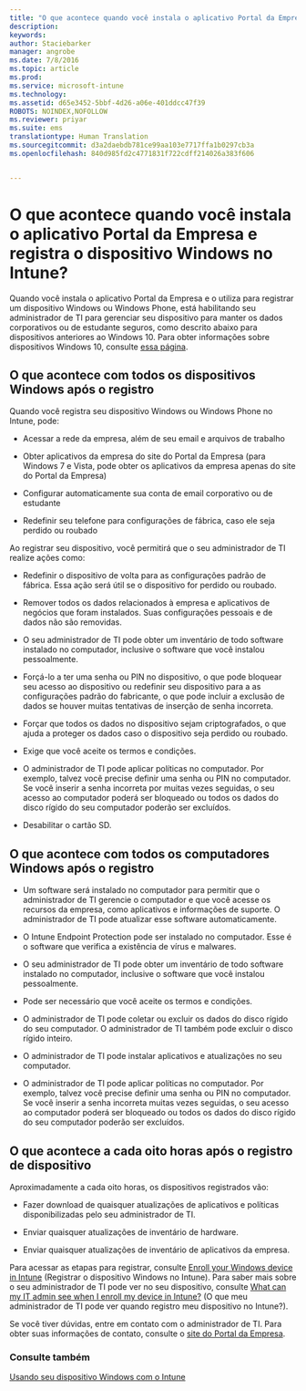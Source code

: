 ```yaml
---
title: "O que acontece quando você instala o aplicativo Portal da Empresa e registra o dispositivo Windows no Intune? | Microsoft Intune"
description: 
keywords: 
author: Staciebarker
manager: angrobe
ms.date: 7/8/2016
ms.topic: article
ms.prod: 
ms.service: microsoft-intune
ms.technology: 
ms.assetid: d65e3452-5bbf-4d26-a06e-401ddcc47f39
ROBOTS: NOINDEX,NOFOLLOW
ms.reviewer: priyar
ms.suite: ems
translationtype: Human Translation
ms.sourcegitcommit: d3a2daebdb781ce99aa103e7717ffa1b0297cb3a
ms.openlocfilehash: 840d985fd2c4771831f722cdff214026a383f606


---
```



# O que acontece quando você instala o aplicativo Portal da Empresa e registra o dispositivo Windows no Intune?

Quando você instala o aplicativo Portal da Empresa e o utiliza para registrar um dispositivo Windows ou Windows Phone, está habilitando seu administrador de TI para gerenciar seu dispositivo para manter os dados corporativos ou de estudante seguros, como descrito abaixo para dispositivos anteriores ao Windows 10. Para obter informações sobre dispositivos Windows 10, consulte [essa página](what-happens-if-you-install-the-company-portal-app-and-enroll-your-device-in-intune-windows10.md).

## O que acontece com todos os dispositivos Windows após o registro
Quando você registra seu dispositivo Windows ou Windows Phone no Intune, pode:

-   Acessar a rede da empresa, além de seu email e arquivos de trabalho

-   Obter aplicativos da empresa do site do Portal da Empresa (para Windows 7 e Vista, pode obter os aplicativos da empresa apenas do site do Portal da Empresa)

-   Configurar automaticamente sua conta de email corporativo ou de estudante

-   Redefinir seu telefone para configurações de fábrica, caso ele seja perdido ou roubado

Ao registrar seu dispositivo, você permitirá que o seu administrador de TI realize ações como:

-   Redefinir o dispositivo de volta para as configurações padrão de fábrica. Essa ação será útil se o dispositivo for perdido ou roubado.

-   Remover todos os dados relacionados à empresa e aplicativos de negócios que foram instalados. Suas configurações pessoais e de dados não são removidas.

-   O seu administrador de TI pode obter um inventário de todo software instalado no computador, inclusive o software que você instalou pessoalmente.

-   Forçá-lo a ter uma senha ou PIN no dispositivo, o que pode bloquear seu acesso ao dispositivo ou redefinir seu dispositivo para a as configurações padrão do fabricante, o que pode incluir a exclusão de dados se houver muitas tentativas de inserção de senha incorreta.

-   Forçar que todos os dados no dispositivo sejam criptografados, o que ajuda a proteger os dados caso o dispositivo seja perdido ou roubado.

-   Exige que você aceite os termos e condições.

-   O administrador de TI pode aplicar políticas no computador. Por exemplo, talvez você precise definir uma senha ou PIN no computador. Se você inserir a senha incorreta por muitas vezes seguidas, o seu acesso ao computador poderá ser bloqueado ou todos os dados do disco rígido do seu computador poderão ser excluídos.

-   Desabilitar o cartão SD.

## O que acontece com todos os computadores Windows após o registro

-  Um software será instalado no computador para permitir que o administrador de TI gerencie o computador e que você acesse os recursos da empresa, como aplicativos e informações de suporte. O administrador de TI pode atualizar esse software automaticamente.

-  O Intune Endpoint Protection pode ser instalado no computador. Esse é o software que verifica a existência de vírus e malwares.

-  O seu administrador de TI pode obter um inventário de todo software instalado no computador, inclusive o software que você instalou pessoalmente.

-  Pode ser necessário que você aceite os termos e condições.

-  O administrador de TI pode coletar ou excluir os dados do disco rígido do seu computador. O administrador de TI também pode excluir o disco rígido inteiro.

-  O administrador de TI pode instalar aplicativos e atualizações no seu computador.

-  O administrador de TI pode aplicar políticas no computador. Por exemplo, talvez você precise definir uma senha ou PIN no computador. Se você inserir a senha incorreta muitas vezes seguidas, o seu acesso ao computador poderá ser bloqueado ou todos os dados do disco rígido do seu computador poderão ser excluídos.


## O que acontece a cada oito horas após o registro de dispositivo
Aproximadamente a cada oito horas, os dispositivos registrados vão:

-   Fazer download de quaisquer atualizações de aplicativos e políticas disponibilizadas pelo seu administrador de TI.

-   Enviar quaisquer atualizações de inventário de hardware.

-   Enviar quaisquer atualizações de inventário de aplicativos da empresa.

Para acessar as etapas para registrar, consulte [Enroll your Windows device in Intune](enroll-your-device-in-intune-windows.md) (Registrar o dispositivo Windows no Intune). Para saber mais sobre o seu administrador de TI pode ver no seu dispositivo, consulte [What can my IT admin see when I enroll my device in Intune?](what-can-your-it-administrator-see-when-you-enroll-your-device-in-intune-windows.md) (O que meu administrador de TI pode ver quando registro meu dispositivo no Intune?).

Se você tiver dúvidas, entre em contato com o administrador de TI. Para obter suas informações de contato, consulte o [site do Portal da Empresa](http://portal.manage.microsoft.com).

### Consulte também
[Usando seu dispositivo Windows com o Intune](using-your-windows-device-with-intune.md)



<!--HONumber=Aug16_HO4-->


